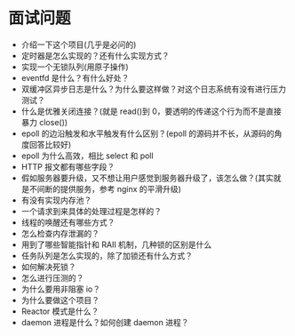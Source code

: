 # 面试问题

- 介绍一下这个项目(几乎是必问的)
- 定时器是怎么实现的？还有什么实现方式？
- 实现一个无锁队列(用原子操作)
- eventfd 是什么？有什么好处？
- 双缓冲区异步日志是什么？为什么要这样做？对这个日志系统有没有进行压力测试？
- 什么是优雅关闭连接？(就是 read()到 0，要透明的传递这个行为而不是直接暴力 close())
- epoll 的边沿触发和水平触发有什么区别？(epoll 的源码并不长，从源码的角度回答比较好)
- epoll 为什么高效，相比 select 和 poll
- HTTP 报文都有哪些字段？
- 假如服务器要升级，又不想让用户感觉到服务器升级了，该怎么做？(其实就是不间断的提供服务，参考 nginx 的平滑升级)
- 有没有实现内存池？
- 一个请求到来具体的处理过程是怎样的？
- 线程的唤醒还有哪些方式？
- 怎么检查内存泄漏的？
- 用到了哪些智能指针和 RAII 机制，几种锁的区别是什么
- 任务队列是怎么实现的，除了加锁还有什么方式？
- 如何解决死锁？
- 怎么进行压测的？
- 为什么要用非阻塞 io？
- 为什么要做这个项目？
- Reactor 模式是什么？
- daemon 进程是什么？如何创建 daemon 进程？
